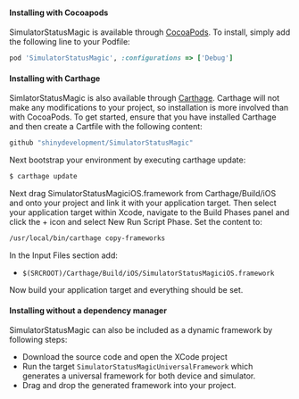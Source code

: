 #### Installing with Cocoapods

SimulatorStatusMagic is available through [CocoaPods](http://cocoapods.org). To install, simply add the following line to your Podfile:

```ruby
pod 'SimulatorStatusMagic', :configurations => ['Debug']
```

#### Installing with Carthage

SimlatorStatusMagic is also available through [Carthage](https://github.com/Carthage/Carthage). Carthage will not make any modifications to your project, so installation is more involved than with CocoaPods. To get started, ensure that you have installed Carthage and then create a Cartfile with the following content:

```ruby
github "shinydevelopment/SimulatorStatusMagic"
```

Next bootstrap your environment by executing carthage update:

```sh
$ carthage update
```

Next drag SimulatorStatusMagiciOS.framework from Carthage/Build/iOS and onto your project and link it with your application target. Then select your application target within Xcode, navigate to the Build Phases panel and click the + icon and select New Run Script Phase. Set the content to:

```sh
/usr/local/bin/carthage copy-frameworks
```

In the Input Files section add:

- `$(SRCROOT)/Carthage/Build/iOS/SimulatorStatusMagiciOS.framework`

Now build your application target and everything should be set.

#### Installing without a dependency manager

SimulatorStatusMagic can also be included as a dynamic framework by following steps:

* Download the source code and open the XCode project
* Run the target `SimulatorStatusMagicUniversalFramework` which generates a universal framework for both device and simulator.
* Drag and drop the generated framework into your project.
